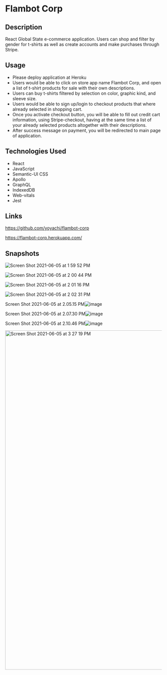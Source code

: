 # Flambot Corp

## Description

React Global State e-commerce application. Users can shop and filter by gender for t-shirts as well as create accounts and make purchases through Stripe. 

## Usage

* Please deploy application at Heroku
* Users would be able to click on store app name Flambot Corp, and open a list of t-shirt products for sale with their own descriptions.
* Users can buy t-shirts filtered by selection on color, graphic kind, and sleeve size.
* Users would be able to sign up/login to checkout products that where already selected in shopping cart. 
* Once you activate checkout button, you will be able to fill out credit cart information, using Stripe-checkout, having at the same time a list of your already selected products altogether with their descriptions.
* After success message on payment, you will be redirected to main page of application.

## Technologies Used

* React
* JavaScript
* Semantic-UI CSS
* Apollo
* GraphQL
* IndexedDB
* Web-vitals
* Jest

## Links

https://github.com/yoyachi/flambot-corp


https://flambot-corp.herokuapp.com/

## Snapshots

![Screen Shot 2021-06-05 at 1 59 52 PM](https://user-images.githubusercontent.com/69886471/120904381-ab8fbe00-c611-11eb-86d9-97ebb506a933.png)

![Screen Shot 2021-06-05 at 2 00 44 PM](https://user-images.githubusercontent.com/69886471/120904390-b6e2e980-c611-11eb-9167-457f9db7a67e.png)

![Screen Shot 2021-06-05 at 2 01 16 PM](https://user-images.githubusercontent.com/69886471/120904401-c19d7e80-c611-11eb-9ac3-618cc22ab97d.png)

![Screen Shot 2021-06-05 at 2 02 31 PM](https://user-images.githubusercontent.com/69886471/120904405-c82bf600-c611-11eb-8324-4e2bc6f98983.png)

Screen Shot 2021-06-05 at 2.05.15 PM![image](https://user-images.githubusercontent.com/69886471/120904419-d843d580-c611-11eb-8c6b-cae06d1cb26f.png)

Screen Shot 2021-06-05 at 2.07.30 PM![image](https://user-images.githubusercontent.com/69886471/120904427-e134a700-c611-11eb-80d6-bed3ea0ce6f7.png)

Screen Shot 2021-06-05 at 2.10.46 PM![image](https://user-images.githubusercontent.com/69886471/120904433-edb8ff80-c611-11eb-94c7-5f7966e4e4e9.png)

<img width="1088" alt="Screen Shot 2021-06-05 at 3 27 19 PM" src="https://user-images.githubusercontent.com/69886471/120904659-f4944200-c612-11eb-902b-56cfe755534a.png">
